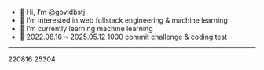 - 👋 Hi, I’m @govldbstj
- 👀 I’m interested in web fullstack engineering & machine learning
- 🌱 I’m currently learning machine learning
- 💞️ 2022.08.16 ~ 2025.05.12 1000 commit challenge & coding test
------------------------------------------------------------------------
220816 25304 
<!---
govldbstj/govldbstj is a ✨ special ✨ repository because its `README.md` (this file) appears on your GitHub profile.
You can click the Preview link to take a look at your changes.
--->
